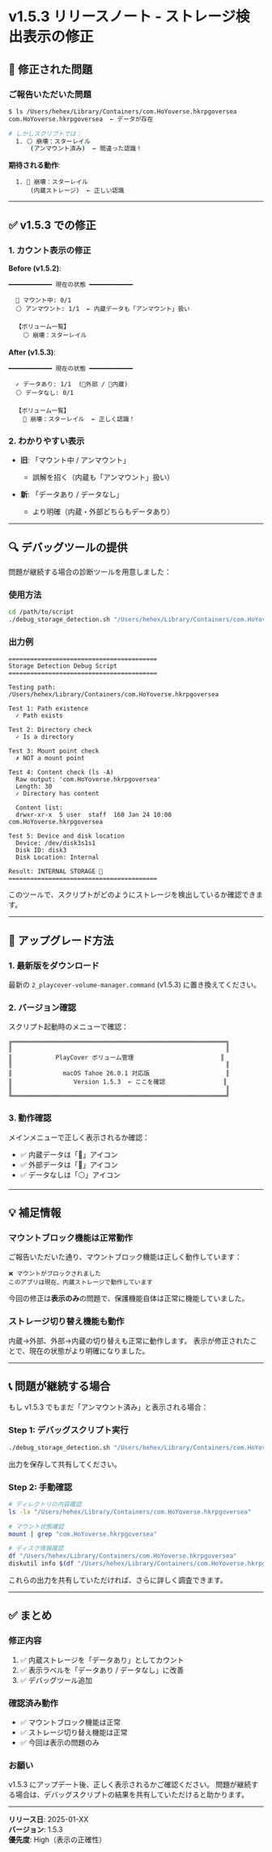 # v1.5.3 リリースノート - ストレージ検出表示の修正

## 🎯 修正された問題

### ご報告いただいた問題

```bash
$ ls /Users/hehex/Library/Containers/com.HoYoverse.hkrpgoversea
com.HoYoverse.hkrpgoversea  ← データが存在

# しかしスクリプトでは：
  1. ⚪ 崩壊：スターレイル
      (アンマウント済み)  ← 間違った認識！
```

**期待される動作**:
```
  1. 💾 崩壊：スターレイル
      (内蔵ストレージ)  ← 正しい認識
```

---

## ✅ v1.5.3 での修正

### 1. カウント表示の修正

**Before (v1.5.2)**:
```
━━━━━━━━━━━━ 現在の状態 ━━━━━━━━━━━━

  🔌 マウント中: 0/1
  ⚪ アンマウント: 1/1  ← 内蔵データも「アンマウント」扱い

  【ボリューム一覧】
    ⚪ 崩壊：スターレイル
```

**After (v1.5.3)**:
```
━━━━━━━━━━━━ 現在の状態 ━━━━━━━━━━━━

  ✓ データあり: 1/1  (🔌外部 / 💾内蔵)
  ⚪ データなし: 0/1

  【ボリューム一覧】
    💾 崩壊：スターレイル  ← 正しく認識！
```

### 2. わかりやすい表示

- **旧**: 「マウント中 / アンマウント」
  - 誤解を招く（内蔵も「アンマウント」扱い）
  
- **新**: 「データあり / データなし」
  - より明確（内蔵・外部どちらもデータあり）

---

## 🔍 デバッグツールの提供

問題が継続する場合の診断ツールを用意しました：

### 使用方法

```bash
cd /path/to/script
./debug_storage_detection.sh "/Users/hehex/Library/Containers/com.HoYoverse.hkrpgoversea"
```

### 出力例

```
=========================================
Storage Detection Debug Script
=========================================

Testing path: /Users/hehex/Library/Containers/com.HoYoverse.hkrpgoversea

Test 1: Path existence
  ✓ Path exists

Test 2: Directory check
  ✓ Is a directory

Test 3: Mount point check
  ✗ NOT a mount point

Test 4: Content check (ls -A)
  Raw output: 'com.HoYoverse.hkrpgoversea'
  Length: 30
  ✓ Directory has content
  
  Content list:
  drwxr-xr-x  5 user  staff  160 Jan 24 10:00 com.HoYoverse.hkrpgoversea

Test 5: Device and disk location
  Device: /dev/disk3s1s1
  Disk ID: disk3
  Disk Location: Internal

Result: INTERNAL STORAGE 💾
=========================================
```

このツールで、スクリプトがどのようにストレージを検出しているか確認できます。

---

## 🚀 アップグレード方法

### 1. 最新版をダウンロード

最新の `2_playcover-volume-manager.command` (v1.5.3) に置き換えてください。

### 2. バージョン確認

スクリプト起動時のメニューで確認：

```
╔═══════════════════════════════════════════════════════════╗
║                                                           ║
║            PlayCover ボリューム管理                        ║
║                                                           ║
║              macOS Tahoe 26.0.1 対応版                     ║
║                 Version 1.5.3  ← ここを確認                ║
║                                                           ║
╚═══════════════════════════════════════════════════════════╝
```

### 3. 動作確認

メインメニューで正しく表示されるか確認：

- ✅ 内蔵データは「💾」アイコン
- ✅ 外部データは「🔌」アイコン
- ✅ データなしは「⚪」アイコン

---

## 💡 補足情報

### マウントブロック機能は正常動作

ご報告いただいた通り、マウントブロック機能は正しく動作しています：

```
❌ マウントがブロックされました
このアプリは現在、内蔵ストレージで動作しています
```

今回の修正は**表示のみ**の問題で、保護機能自体は正常に機能していました。

### ストレージ切り替え機能も動作

内蔵→外部、外部→内蔵の切り替えも正常に動作します。
表示が修正されたことで、現在の状態がより明確になりました。

---

## 📞 問題が継続する場合

もし v1.5.3 でもまだ「アンマウント済み」と表示される場合：

### Step 1: デバッグスクリプト実行

```bash
./debug_storage_detection.sh "/Users/hehex/Library/Containers/com.HoYoverse.hkrpgoversea"
```

出力を保存して共有してください。

### Step 2: 手動確認

```bash
# ディレクトリの内容確認
ls -la "/Users/hehex/Library/Containers/com.HoYoverse.hkrpgoversea"

# マウント状態確認
mount | grep "com.HoYoverse.hkrpgoversea"

# ディスク情報確認
df "/Users/hehex/Library/Containers/com.HoYoverse.hkrpgoversea"
diskutil info $(df "/Users/hehex/Library/Containers/com.HoYoverse.hkrpgoversea" | tail -1 | awk '{print $1}' | sed 's|/dev/\(disk[0-9]*\).*|/dev/\1|')
```

これらの出力を共有していただければ、さらに詳しく調査できます。

---

## ✅ まとめ

### 修正内容
1. ✅ 内蔵ストレージを「データあり」としてカウント
2. ✅ 表示ラベルを「データあり / データなし」に改善
3. ✅ デバッグツール追加

### 確認済み動作
- ✅ マウントブロック機能は正常
- ✅ ストレージ切り替え機能は正常
- ✅ 今回は表示の問題のみ

### お願い
v1.5.3 にアップデート後、正しく表示されるかご確認ください。
問題が継続する場合は、デバッグスクリプトの結果を共有していただけると助かります。

---

**リリース日**: 2025-01-XX  
**バージョン**: 1.5.3  
**優先度**: High（表示の正確性）
